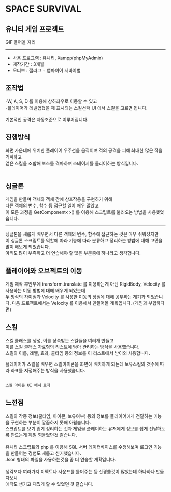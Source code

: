 # SPACE SURVIVAL
## 유니티 게임 프로젝트
GIF 들어올 자리
***
- 사용 프로그램 : 유니티, Xampp(phpMyAdmin)
- 제작기간 : 3개월
- 모티브 : 갤러그 + 뱀파이어 서바이벌

## 조작법
-W, A, S, D 를 이용해 상하좌우로 이동할 수 있고<br/>
-플레이어가 레벨업했을 때 표시되는 스킬선택 UI 에서 스킬을 고르면 됩니다.<br/>
<br/>
기본적인 공격은 자동조준으로 이루어집니다.

## 진행방식
화면 가운데에 위치한 플레이어 우주선을 움직이며 적의 공격을 피해 최대한 많은 적을 격파하고<br/>
얻은 스킬을 조합해 보스를 격파하며 스테이지를 클리어하는 방식입니다.<br/>
<br/>

## 싱글톤
게임을 만들며 객체와 객체 간에 상호작용을 구현하기 위해<br/>
다른 객체의 변수, 함수 등 접근할 일이 매우 많았고<br/>
이 모든 과정을 GetComponent<>() 를 이용해 스크립트를 불러오는 방법을 사용했었습니다.<br/>

***

싱글톤을 새롭게 배우면서 다른 객체의 변수, 함수에 접근하는 것은 매우 쉬워졌지만<br/>
이 싱글톤 스크립트를 역할에 따라 기능에 따라 분류하고 정리하는 방법에 대해 고민을 많이 해보게 되었습니다.<br/>
아직도 많이 부족하고 더 연습해야 할 많은 부분중에 하나라고 생각합니다.<br/>

## 플레이어와 오브젝트의 이동
게임 제작 후반부에 transform.translate 를 이용하는게 아닌 RigidBody, Velocity 를 사용하는 이동 방법에 대해 배우게 되었는데<br/>
두 방식의 차이점과 Velocity 를 사용한 이동의 장점에 대해 공부하는 계기가 되었습니다.
다음 프로젝트에서는 Velocity 를 이용해서 만들어볼 계획입니다. (게임과 부합하다면)

## 스킬
스킬 클래스를 생성, 이를 상속받는 스킬들을 여러개 만들고<br/>
이를 스킬 클래스 자료형의 리스트에 담아 관리하는 방식을 사용했습니다.<br/>
스킬의 이름, 레벨, 효과, 쿨타임 등의 정보를 이 리스트에서 받아와 사용합니다.<br/>

플레이어가 스킬을 배우면 스킬아이콘을 화면에 배치하게 되는데 보유스킬의 갯수에 따라 좌표를 지정해주는 방식을 사용했습니다.<br/>
<br/>
``` C#
스킬 아이콘 UI 배치 로직
```

## 느낀점
스킬의 각종 정보(쿨타임, 아이콘, 보유여부) 등의 정보를 플레이어에게 전달하는 기능을 구현하는 부분이 깔끔하지 못해 아쉽습니다.<br/>
스크립트를 보기 쉽게 정리하는 것과 게임을 플레이하는 유저에게 정보를 쉽게 전달하도록 만드는게 제일 힘들었던것 같습니다.<br/>
<br/>
유니티 스크립트와 php 를 이용해 SQL 서버 데이터베이스를 수정해보며 로그인 기능을 만들어본 경험도 새롭고 신기했습니다.<br/>
Json 형태의 파일을 사용하는것을 좀 더 연습할 계획입니다.<br/>
<br/>
생각보다 여러가지 이펙트나 사운드를 틀어주는 등 신경쓸것이 많았는데 하나하나 만들다보니<br/>
애착도 생기고 재밌게 할 수 있었던 것 같습니다.<br/>
<br/>
